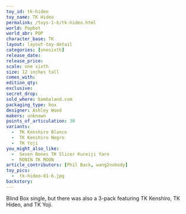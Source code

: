 ```yaml
---
toy_id: tk-hideo
toy_name: TK Hideo
permalink: /toys-1-6/tk-hideo.html
world: Popbot
world_abr: POP
character_base: TK
layout: layout-toy-detail
categories: [onesixth]
release_date: 
release_price: 
scale: one sixth
size: 12 inches tall
comes_with: 
edition_qty: 
exclusive: 
secret_drop:
sold_where: bambaland.com
packaging_type: box
designer: Ashley Wood
makers: unknown
points_of_articulation: 30
variants: 
  -  TK Kenshiro Blanco
  -  TK Kenshiro Negro
  -  TK Yoji
you_might_also_like:
  -  Seven Bones TK Slicer Kureiji Yaro
  -  RONIN TK MOON
article_contributors: [Phil Back, wang2nobody]
toy_pics:
  -  tk-hideo-01-6.jpg
backstory:
---
```

Blind Box single, but there was also a 3-pack featuring TK Kenshiro, TK Hideo, and TK Yoji.